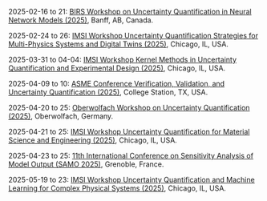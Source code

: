 2025-02-16 to 21: [BIRS Workshop on Uncertainty Quantification in Neural Network Models (2025)](https://www.birs.ca/events/2025/5-day-workshops/25w5381 "This workshop focuses on uncertainty quantification in neural networks, covering Bayesian neural networks, ensemble methods, and probabilistic deep learning. Topics include uncertainty estimation, model calibration, and robustness in AI applications like autonomous systems and medical diagnostics, bridging statistics and machine learning."), Banff, AB, Canada.

2025-02-24 to 26: [IMSI Workshop Uncertainty Quantification Strategies for Multi-Physics Systems and Digital Twins (2025)](https://imsi.institute/activities/uncertainty-quantification-strategies-for-multi-physics-systems-and-digital-twins/ "This workshop focuses on uncertainty quantification for multi-physics systems and digital twins. Topics include Monte Carlo methods, polynomial chaos, and Bayesian calibration. Applications span engineering, climate modeling, and aerospace, emphasizing robust strategies for uncertainty propagation in complex, coupled systems."), Chicago, IL, USA.

2025-03-31 to 04-04: [IMSI Workshop Kernel Methods in Uncertainty Quantification and Experimental Design (2025)](https://imsi.institute/activities/kernel-methods-in-uncertainty-quantification-and-experimental-design/ "This workshop explores kernel methods in uncertainty quantification, covering Gaussian processes, kernel-based surrogates, and optimal experimental design. Topics include uncertainty propagation, Bayesian optimization, and applications in engineering and materials science, emphasizing kernel-based statistical modeling."), Chicago, IL, USA.

2025-04-09 to 10: [ASME Conference Verification, Validation, and Uncertainty Quantification (2025)](https://event.asme.org/VandV), College Station, TX, USA.

2025-04-20 to 25: [Oberwolfach Workshop on Uncertainty Quantification (2025)](https://mfo.de/occasion/2517/www_view "This workshop focuses on uncertainty quantification, covering Monte Carlo methods, polynomial chaos, and Bayesian inference. Topics include uncertainty propagation, sensitivity analysis, and applications in engineering, climate, and materials science, emphasizing robust computational frameworks."), Oberwolfach, Germany.

2025-04-21 to 25: [IMSI Workshop Uncertainty Quantification for Material Science and Engineering (2025)](https://imsi.institute/activities/uncertainty-quantification-and-ai-for-complex-systems/uncertainty-quantification-for-material-science-and-engineering/ "This workshop focuses on uncertainty quantification in materials science, covering Bayesian methods, surrogate modeling, and uncertainty propagation. Topics include material property prediction, multiscale modeling, and applications in alloys and composites, emphasizing robust computational strategies."), Chicago, IL, USA.

2025-04-23 to 25: [11th International Conference on Sensitivity Analysis of Model Output (SAMO 2025)](https://samo2025.sciencesconf.org/?lang=en "Explores sensitivity analysis for model validation and uncertainty quantification. Topics include global sensitivity methods, variance-based techniques, and applications in engineering, environmental modeling, and decision-making."), Grenoble, France.

2025-05-19 to 23: [IMSI Workshop Uncertainty Quantification and Machine Learning for Complex Physical Systems (2025)](https://imsi.institute/activities/uncertainty-quantification-and-ai-for-complex-systems/uncertainty-quantification-and-machine-learning-for-complex-physical-systems/ "This workshop explores uncertainty quantification and machine learning for physical systems, covering Bayesian methods and surrogate models. Topics include uncertainty propagation, physics-informed neural networks, and applications in fluid dynamics and materials, emphasizing robust computational frameworks."), Chicago, IL, USA.


